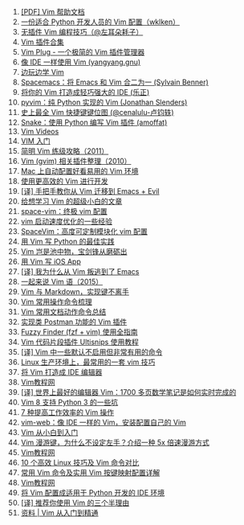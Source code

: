1. [[PDF] Vim 帮助文档](https://weekly.manong.io/bounce?url=http%3A%2F%2Fnathangrigg.net%2Fvimhelp%2Fvimhelp.pdf&aid=46&nid=3)
1. [一份适合 Python 开发人员的 Vim 配置（wklken）](https://weekly.manong.io/bounce?url=https%3A%2F%2Fgithub.com%2Fwklken%2Fk-vim&aid=90&nid=6)
1. [无插件 Vim 编程技巧（@左耳朵耗子）](https://weekly.manong.io/bounce?url=http%3A%2F%2Fcoolshell.cn%2Farticles%2F11312.html&aid=841&nid=25)
1. [Vim 插件合集](https://weekly.manong.io/bounce?url=http%3A%2F%2Fvimawesome.com%2F&aid=1226&nid=37)
1. [Vim Plug - 一个极简的 Vim 插件管理器](https://weekly.manong.io/bounce?url=https%3A%2F%2Fgithub.com%2Fjunegunn%2Fvim-plug%2F&aid=1466&nid=45)
1. [像 IDE 一样使用 Vim (yangyang.gnu)](https://weekly.manong.io/bounce?url=https%3A%2F%2Fgithub.com%2Fyangyangwithgnu%2Fuse_vim_as_ide&aid=1879&nid=60)
1. [边玩边学 Vim](https://weekly.manong.io/bounce?url=http%3A%2F%2Fvim-adventures.com%2F&aid=2026&nid=64)
1. [Spacemacs：将 Emacs 和 Vim 合二为一 (Sylvain Benner)](https://weekly.manong.io/bounce?url=https%3A%2F%2Fgithub.com%2Fsyl20bnr%2Fspacemacs&aid=2152&nid=67)
1. [将你的 Vim 打造成轻巧强大的 IDE (乐正)](https://weekly.manong.io/bounce?url=http%3A%2F%2Fyuez.me%2Fjiang-ni-de-vim-da-zao-cheng-qing-qiao-qiang-da-de-ide%2F&aid=2184&nid=68)
1. [pyvim：纯 Python 实现的 Vim (Jonathan Slenders)](https://weekly.manong.io/bounce?url=https%3A%2F%2Fgithub.com%2Fjonathanslenders%2Fpyvim&aid=2241&nid=69)
1. [史上最全 Vim 快捷键键位图 (@cenalulu-卢钧轶)](https://weekly.manong.io/bounce?url=http%3A%2F%2Fcenalulu.github.io%2Flinux%2Fall-vim-cheatsheat%2F&aid=2384&nid=72)
1. [Snake：使用 Python 编写 Vim 插件 (amoffat)](https://weekly.manong.io/bounce?url=https%3A%2F%2Fgithub.com%2Famoffat%2Fsnake&aid=2412&nid=72)
1. [Vim Videos](https://weekly.manong.io/bounce?url=http%3A%2F%2Fderekwyatt.org%2Fvim%2Ftutorials%2F&aid=3938&nid=91)
1. [VIM 入门](https://weekly.manong.io/bounce?url=http%3A%2F%2Fwsztrush.github.io%2F%25E5%25B7%25A5%25E5%2585%25B7%2F2015%2F06%2F10%2FVIM.html&aid=4930&nid=102)
1. [简明 Vim 练级攻略（2011）](https://weekly.manong.io/bounce?url=http%3A%2F%2Fcoolshell.cn%2Farticles%2F5426.html&aid=5369&nid=107)
1. [Vim (gvim) 相关插件整理（2010）](https://weekly.manong.io/bounce?url=http%3A%2F%2Fwww.vimer.cn%2F2010%2F06%2F%25e6%259c%25ac%25e5%258d%259a%25e4%25bd%25bf%25e7%2594%25a8%25e7%259a%2584vimgvim%25e7%259b%25b8%25e5%2585%25b3%25e6%258f%2592%25e4%25bb%25b6%25e6%2595%25b4%25e7%2590%2586.html&aid=5619&nid=110)
1. [Mac 上自动配置好看易用的 Vim 环境](https://weekly.manong.io/bounce?url=https%3A%2F%2Fgithub.com%2Fbarretlee%2Fautoconfig-mac-vimrc&aid=5907&nid=114)
1. [使用更高效的 Vim 进行开发](https://weekly.manong.io/bounce?url=http%3A%2F%2Ftoutiao.io%2Fj%2Fzu2e2j&aid=7281&nid=132)
1. [[译] 手把手教你从 Vim 迁移到 Emacs + Evil](https://weekly.manong.io/bounce?url=http%3A%2F%2Ftoutiao.io%2Fj%2Fn3d70u&aid=7600&nid=137)
1. [给想学习 Vim 的超级小白的文章](https://weekly.manong.io/bounce?url=https%3A%2F%2Ftoutiao.io%2Fk%2F48jhdt&aid=7740&nid=139)
1. [space-vim：终极 vim 配置](https://weekly.manong.io/bounce?url=https%3A%2F%2Ftoutiao.io%2Fk%2Fef1gwx&aid=8181&nid=146)
1. [vim 启动速度优化的一些经验](https://weekly.manong.io/bounce?url=https%3A%2F%2Ftoutiao.io%2Fk%2Fteqdm3&aid=8361&nid=149)
1. [SpaceVim：高度可定制模块化 vim 配置](https://weekly.manong.io/bounce?url=https%3A%2F%2Ftoutiao.io%2Fk%2F0m2e9s&aid=8501&nid=151)
1. [用 Vim 写 Python 的最佳实践](https://weekly.manong.io/bounce?url=https%3A%2F%2Ftoutiao.io%2Fk%2Frstfw6&aid=8667&nid=154)
1. [Vim 岂是池中物，宝剑锋从磨砺出](https://weekly.manong.io/bounce?url=https%3A%2F%2Ftoutiao.io%2Fk%2Fm69ilf&aid=8694&nid=154)
1. [用 Vim 写 iOS App](https://weekly.manong.io/bounce?url=https%3A%2F%2Ftoutiao.io%2Fk%2Fo0g4ff&aid=8810&nid=156)
1. [[译] 我为什么从 Vim 叛逃到了 Emacs](https://weekly.manong.io/bounce?url=https%3A%2F%2Ftoutiao.io%2Fk%2Fpmgqwy&aid=8840&nid=156)
1. [一起来说 Vim 语（2015）](https://weekly.manong.io/bounce?url=https%3A%2F%2Ftoutiao.io%2Fk%2Frxc3ra&aid=8967&nid=158)
1. [Vim 与 Markdown，实现键不离手](https://weekly.manong.io/bounce?url=https%3A%2F%2Ftoutiao.io%2Fk%2F0rg8o0&aid=9343&nid=163)
1. [Vim 常用操作命令梳理](https://weekly.manong.io/bounce?url=https%3A%2F%2Ftoutiao.io%2Fk%2Febe58p&aid=9826&nid=170)
1. [Vim 常用文档动作命令总结](https://weekly.manong.io/bounce?url=https%3A%2F%2Ftoutiao.io%2Fk%2Fh09ofq&aid=11194&nid=189)
1. [实现类 Postman 功能的 Vim 插件](https://weekly.manong.io/bounce?url=https%3A%2F%2Ftoutiao.io%2Fk%2Fz24unq&aid=12956&nid=213)
1. [Fuzzy Finder (fzf + vim) 使用全指南](https://weekly.manong.io/bounce?url=https%3A%2F%2Ftoutiao.io%2Fk%2Ftqgk3d&aid=13885&nid=227)
1. [Vim 代码片段插件 Ultisnips 使用教程](https://weekly.manong.io/bounce?url=https%3A%2F%2Ftoutiao.io%2Fk%2Fng60l0&aid=14089&nid=230)
1. [[译] Vim 中一些默认不启用但非常有用的命令](https://weekly.manong.io/bounce?url=https%3A%2F%2Fmp.weixin.qq.com%2Fs%2F17izCMWOnkPwRBj7nTw76g&aid=14550&nid=237)
1. [Linux 生产环境上，最常用的一套 vim 技巧](https://weekly.manong.io/bounce?url=https%3A%2F%2Fmp.weixin.qq.com%2Fs%3F__biz%3DMzA4MTc4NTUxNQ%3D%3D%26mid%3D2650518612%26idx%3D1%26sn%3D125c2cb9ee6d76a6817fb0ebc5a3c5e4&aid=14552&nid=237)
1. [将 Vim 打造成 IDE 编辑器](https://weekly.manong.io/bounce?url=https%3A%2F%2Ftoutiao.io%2Fk%2F37spse&aid=15503&nid=251)
1. [Vim教程网](https://weekly.manong.io/bounce?url=http%3A%2F%2Ftoutiao.io%2Fsubjects%2F389874%23256&aid=15857&nid=256)
1. [[译] 世界上最好的编辑器 Vim：1700 多页数学笔记是如何实时完成的](https://weekly.manong.io/bounce?url=https%3A%2F%2Fmp.weixin.qq.com%2Fs%2FoTIT9vOq1-I7nJQxoqQvBw&aid=15898&nid=257)
1. [Vim 8 支持 Python 3 的一些坑](https://weekly.manong.io/bounce?url=https%3A%2F%2Fmp.weixin.qq.com%2Fs%2FuE43GErzCyDohqQp9kFx5w&aid=16150&nid=260)
1. [7 种提高工作效率的 Vim 操作](https://weekly.manong.io/bounce?url=https%3A%2F%2Ftoutiao.io%2Fk%2Fkj3z2v&aid=16484&nid=264)
1. [vim-web：像 IDE 一样的 Vim，安装配置自己的 Vim](https://weekly.manong.io/bounce?url=https%3A%2F%2Ftoutiao.io%2Fk%2Fn7b4cb&aid=16642&nid=266)
1. [Vim 从小白到入门](https://weekly.manong.io/bounce?url=https%3A%2F%2Ftoutiao.io%2Fk%2F586ua1p&aid=17567&nid=278)
1. [Vim 漫游键，为什么不设定左手？介绍一种 5x 倍速漫游方式](https://weekly.manong.io/bounce?url=https%3A%2F%2Fmp.weixin.qq.com%2Fs%2FWfsVy9nlihqYIzrqiIj6qA&aid=17858&nid=282)
1. [Vim教程网](https://weekly.manong.io/bounce?nid=286&aid=18152&url=http%3A%2F%2Ftoutiao.io%2Fsubjects%2F389874%23286)
1. [10 个高效 Linux 技巧及 Vim 命令对比](https://weekly.manong.io/bounce?nid=286&aid=18111&url=https%3A%2F%2Ftoutiao.io%2Fk%2F80vyszp)
1. [常用 Vim 命令及实用 Vim 按键映射配置详解](https://weekly.manong.io/bounce?nid=297&aid=18822&url=https%3A%2F%2Ftoutiao.io%2Fk%2Fzk4xjq1)
1. [Vim教程网](https://weekly.manong.io/bounce?nid=299&aid=18975&url=http%3A%2F%2Ftoutiao.io%2Fsubjects%2F389874%23297)
1. [将 Vim 配置成适用于 Python 开发的 IDE 环境](https://weekly.manong.io/bounce?nid=299&aid=18941&url=https%3A%2F%2Ftoutiao.io%2Fk%2F0v80uav)
1. [[译] 推荐你使用 Vim 的三个半理由](https://weekly.manong.io/bounce?nid=300&aid=19021&url=https%3A%2F%2Ftoutiao.io%2Fk%2Ffjmcqij)
1. [资料 | Vim 从入门到精通](https://weekly.manong.io/bounce?nid=323&aid=20072&url=https%3A%2F%2Fmp.weixin.qq.com%2Fs%2Fj-LrBUztkFYTOBgy998Dng)
